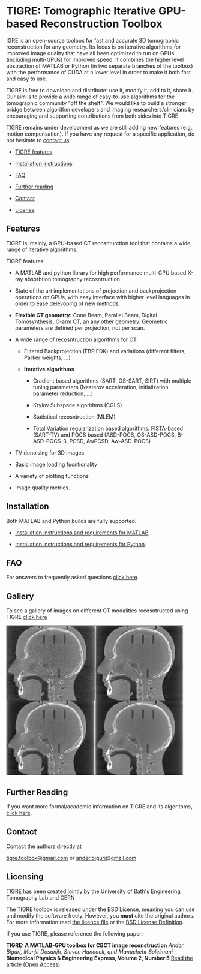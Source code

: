 TIGRE: Tomographic Iterative GPU-based Reconstruction Toolbox
======

IGRE is an open-source toolbox for fast and accurate 3D tomographic 
reconstruction for any geometry.  Its focus is on iterative algorithms 
for improved image quality that have all been optimized to run on GPUs 
(including multi-GPUs) for improved speed.  It combines the higher level 
abstraction of MATLAB or Python (in two separate branches of the 
toolbox) with the performance of CUDA at a lower level in order to make 
it both fast and easy to use.

TIGRE is free to download and distribute: use it, modify it, add to it, 
share it.  Our aim is to provide a wide range of easy-to-use algorithms 
for the tomographic community "off the shelf".  We would like to build a 
stronger bridge between algorithm developers and imaging 
researchers/clinicians by encouraging and supporting contributions from 
both sides into TIGRE.

TIGRE remains under development as we are still adding new features 
(e.g., motion compensation).  If you have any request for a specific 
application, do not hesitate to [contact us](mailto:ander.biguri@gmail)!

 - [TIGRE features](#features)
 
 - [Installation instructions](#installation)
 
 - [FAQ](#faq)
  
 - [Further reading](#further-reading)
 
 - [Contact](#contact) 
 
 - [License](#licensing)



## Features

TIGRE is, mainly, a GPU-based CT recosnturction tool that contains a wide range of iterative algorithms.

TIGRE features:

- A MATLAB and python library for high performance multi-GPU based X-ray absorbtion tomography recosntruction

- State of the art implementations of projection and backprojection operations on GPUs, with easy interface with higher level languages in order to ease delevoping of new methods.

- **Flexible CT geometry:** Cone Beam, Parallel Beam, Digital Tomosynthesis, C-arm CT, an any other geometry. Geometric parameters are defined per projection, not per scan.

- A wide range of recosntruction algorithms for CT

	- Filtered Backprojection (FBP,FDK) and variations (different filters, Parker weights, ...)
	
	- **Iterative algorithms** 
	    
		- Gradient based algorithms (SART, OS-SART, SIRT) with multiple tuning parameters (Nesterov acceleration, initialization, parameter reduction, ...)
		
		- Krylov Subspace algorithms (CGLS)
		
		- Statistical recosntruction (MLEM)
		
		- Total Variation regularization based algorithms: FISTA-based (SART-TV) and POCS based (ASD-POCS, OS-ASD-POCS, B-ASD-POCS-β, PCSD, AwPCSD, Aw-ASD-POCS)
		
- TV denoising for 3D images
		
- Basic image loading fucntionality
		
- A variety of plotting functions
		
- Image quality metrics.
	

## Installation

Both MATLAB and Python builds are fully supported.

- [Installation instructions and requirements for MATLAB](Frontispiece/MATLAB_installation.md).

- [Installation instructions and requirements for Python](Frontispiece/python_installation.md).

## FAQ

For answers to frequently asked questions [click here](Frontispiece/FAQ.md).

## Gallery

To see a gallery of images on different CT modalities recosntructed using TIGRE [click here](Frontispiece/Gallery.md)

<img src="https://raw.githubusercontent.com/AnderBiguri/PhDThesis/master/Applications/randofull.png" height="400">



## Further Reading

If you want more formal/academic information on TIGRE and its algorithms, [click here](Frontispiece/Further_reading.md).

## Contact

Contact the authors directly at

[tigre.toolbox@gmail.com](mailto:tigre.toolbox@gmail.com) or [ander.biguri@gmail.com](mailto:ander.biguri@gmail.com)

## Licensing

TIGRE has been created jointly by the University of Bath's 
Engineering Tomography Lab and CERN

The TIGRE toolbox is released under the BSD License, meaning you can use and modify 
the software freely. However, you **must** cite the original authors.
For more information read [the licence file][1] or the [BSD License Definition][2].

If you use TIGRE, please reference the following paper:

**TIGRE: A MATLAB-GPU toolbox for CBCT image reconstruction**
*Ander Biguri, Manjit Dosanjh, Steven Hancock, and Manuchehr Soleimani*
**Biomedical Physics & Engineering Express, Volume 2, Number 5**
[Read the article (Open Access)][3]

[1]: LICENSE.txt
[2]: http://www.linfo.org/bsdlicense.html
[3]: http://iopscience.iop.org/article/10.1088/2057-1976/2/5/055010
